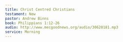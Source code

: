 ```yaml
---
title: Christ Centred Christians
testament: New
pastor: Andrew Binns
book: Philippians 1:12-26
audio: http://www.mecgoodnews.org/audio/30620181.mp3
service: Morning
---
```

